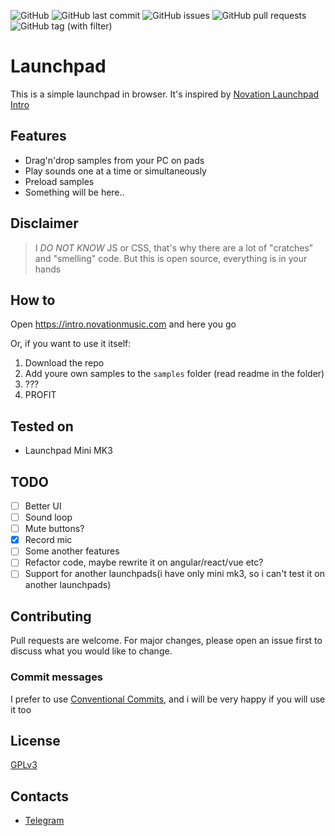 ![GitHub](https://img.shields.io/github/license/temamagic/launchpad)
![GitHub last commit](https://img.shields.io/github/last-commit/temamagic/launchpad)
![GitHub issues](https://img.shields.io/github/issues/temamagic/launchpad)
![GitHub pull requests](https://img.shields.io/github/issues-pr/temamagic/launchpad)
![GitHub tag (with filter)](https://img.shields.io/github/v/tag/temamagic/launchpad)

# Launchpad 

This is a simple launchpad in browser. It's inspired by [Novation Launchpad Intro](https://intro.novationmusic.com/)

## Features
- Drag'n'drop samples from your PC on pads
- Play sounds one at a time or simultaneously
- Preload samples
- Something will be here..

## Disclaimer
> I *DO NOT KNOW* JS or CSS, that's why there are a lot of "cratches" and "smelling" code. But this is open source, everything is in your hands

## How to
Open https://intro.novationmusic.com and here you go

Or, if you want to use it itself:
1. Download the repo
2. Add youre own samples to the `samples` folder (read readme in the folder)
3. ???
4. PROFIT

## Tested on
- Launchpad Mini MK3

## TODO
- [ ] Better UI
- [ ] Sound loop
- [ ] Mute buttons?
- [x] Record mic
- [ ] Some another features
- [ ] Refactor code, maybe rewrite it on angular/react/vue etc?
- [ ] Support for another launchpads(i have only mini mk3, so i can't test it on another launchpads)

## Contributing
Pull requests are welcome. For major changes, please open an issue first to discuss what you would like to change.

### Commit messages
I prefer to use [Conventional Commits](https://www.conventionalcommits.org/en/v1.0.0/), and i will be very happy if you will use it too


## License
[GPLv3](https://choosealicense.com/licenses/gpl-3.0/)

## Contacts
- [Telegram](https://t.me/temamagic)
